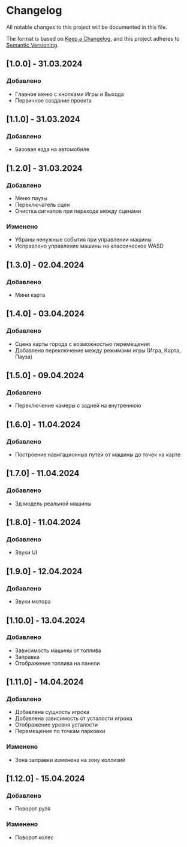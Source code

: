 # Changelog

All notable changes to this project will be documented in this file.

The format is based on [Keep a Changelog](https://keepachangelog.com/en/1.1.0/),
and this project adheres to [Semantic Versioning](https://semver.org/spec/v2.0.0.html).

## [1.0.0] - 31.03.2024

### Добавлено

- Главное меню с кнопками Игры и Выхода
- Первичное создание проекта

## [1.1.0] - 31.03.2024

### Добавлено

- Базовая езда на автомобиле

## [1.2.0] - 31.03.2024

### Добавлено

- Меню паузы
- Переключатель сцен
- Очистка сигналов при переходе между сценами

### Изменено

- Убраны ненужные события при управлении машины
- Исправлено управление машины на классическое WASD

## [1.3.0] - 02.04.2024

### Добавлено

- Мини карта

## [1.4.0] - 03.04.2024

### Добавлено

- Сцена карты города с возможностью перемещения
- Добавлено переключение между режимами игры (Игра, Карта, Пауза)

## [1.5.0] - 09.04.2024

### Добавлено

- Переключение камеры с задней на внутреннюю

## [1.6.0] - 11.04.2024

### Добавлено

- Построение навигационных путей от машины до точек на карте

## [1.7.0] - 11.04.2024

### Добавлено

- 3д модель реальной машины

## [1.8.0] - 11.04.2024

### Добавлено

- Звуки UI

## [1.9.0] - 12.04.2024

### Добавлено

- Звуки мотора

## [1.10.0] - 13.04.2024

### Добавлено

- Зависимость машины от топлива
- Заправка
- Отображение топлива на панели

## [1.11.0] - 14.04.2024

### Добавлено

- Добавлена сущность игрока
- Добавлена зависимость от усталости игрока
- Отображение уровня усталости
- Перемещение по точкам парковки

### Изменено

- Зона заправки изменена на зону коллизий

## [1.12.0] - 15.04.2024

### Добавлено

- Поворот руля

### Изменено

- Поворот колес
